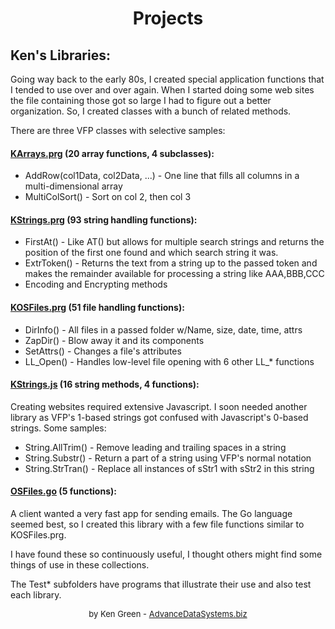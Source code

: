 # <center>Projects</center>

## Ken's Libraries:

Going way back to the early 80s, I created special application functions that I tended to use over and over again. When I started doing some web sites the file containing those got so large I had to figure out a better organization. So, I created classes with a bunch of related methods.

There are three VFP classes with selective samples:
#### [KArrays.prg](./KensLibraries/KArrays.prg.md) (20 array functions, 4 subclasses):
* AddRow(col1Data, col2Data, ...) - One line that fills all columns in a multi-dimensional array
* MultiColSort() - Sort on col 2, then col 3

#### [KStrings.prg](./KensLibraries/KStrings.prg.md) (93 string handling functions):
* FirstAt() - Like AT() but allows for multiple search strings and returns the position of the first one found and which search string it was.
* ExtrToken() - Returns the text from a string up to the passed token and makes the remainder available for processing a string like AAA,BBB,CCC
* Encoding and Encrypting methods

#### [KOSFiles.prg](./KensLibraries/KOSFiles.prg.md) (51 file handling functions):
* DirInfo() - All files in a passed folder w/Name, size, date, time, attrs
* ZapDir() - Blow away it and its components
* SetAttrs() - Changes a file's attributes
* LL_Open() - Handles low-level file opening with 6 other LL_* functions

#### [KStrings.js](./KensLibraries/KStrings.js.md) (16 string methods, 4 functions):
Creating websites required extensive Javascript. I soon needed another library as VFP's 1-based strings got confused with Javascript's 0-based strings. Some samples:
* String.AllTrim() - Remove leading and trailing spaces in a string
* String.Substr() - Return a part of a string using VFP's normal notation
* String.StrTran() - Replace all instances of sStr1 with sStr2 in this string

#### [OSFiles.go](./KensLibraries/OSFiles.go) (5 functions):
A client wanted a very fast app for sending emails. The Go language seemed best, so I created this library with a few file functions similar to KOSFiles.prg.

I have found these so continuously useful, I thought others might find some things of use in these collections.

The Test* subfolders have programs that illustrate their use and also test each library.

<font size="2"><center>
by Ken Green - [AdvanceDataSystems.biz](http://AdvanceDataSystems.biz)
</center></font>